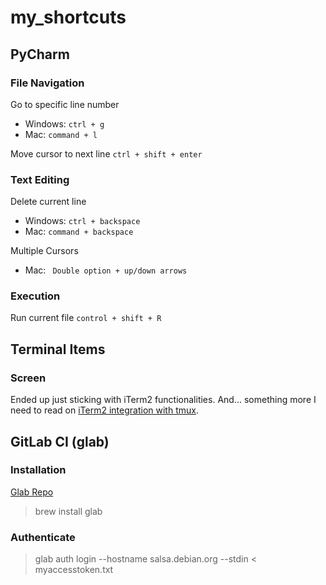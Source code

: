 # my_shortcuts

## PyCharm


### File Navigation
Go to specific line number 
  - Windows: ```ctrl + g```
  - Mac: ```command + l```

Move cursor to next line ```ctrl + shift + enter```
 
### Text Editing
Delete current line 
  - Windows: ```ctrl + backspace``` 
  - Mac: ```command + backspace```

Multiple Cursors
  - Mac: ``` Double option + up/down arrows```

### Execution 
Run current file ```control + shift + R```


## Terminal Items

### Screen
Ended up just sticking with iTerm2 functionalities. 
And... something more I need to read on [iTerm2 integration with tmux](https://medium.com/@gveloper/using-iterm2s-built-in-integration-with-tmux-d5d0ef55ec30).

## GitLab CI (glab)

### Installation
[Glab Repo](https://github.com/profclems/glab)
  > brew install glab

### Authenticate
  > glab auth login --hostname salsa.debian.org --stdin < myaccesstoken.txt

